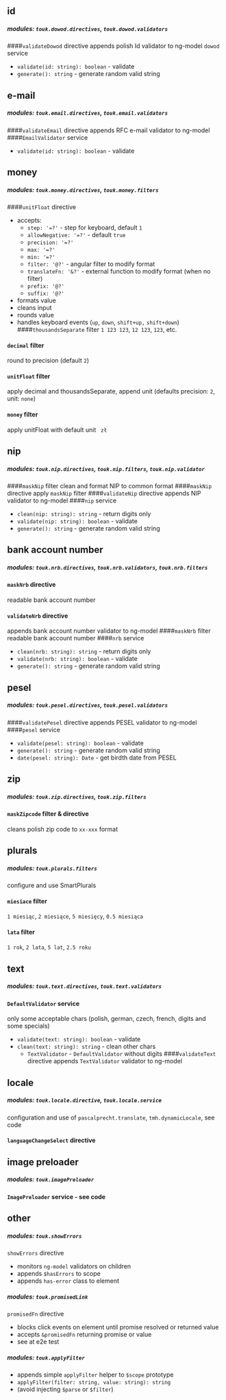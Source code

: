 ## id
##### modules:  `touk.dowod.directives`, `touk.dowod.validators`
####`validateDowod` directive
appends polish Id validator to ng-model
`dowod` service
- `validate(id: string): boolean` - validate
- `generate(): string` - generate random valid string


## e-mail
##### modules:  `touk.email.directives`, `touk.email.validators`
####`validateEmail` directive
appends RFC e-mail validator to ng-model
####`EmailValidator` service
- `validate(id: string): boolean` - validate


## money
##### modules:  `touk.money.directives`, `touk.money.filters`
####`unitFloat` directive
- accepts:
	- `step: '=?'` - step for keyboard, default `1`
	- `allowNegative: '=?'` - default `true`
	- `precision: '=?'`
	- `max: '=?'`
	- `min: '=?'`
	- `filter: '@?'` - angular filter to modify format
	- `translateFn: '&?'` - external function to modify format (when no filter)
	- `prefix: '@?'`
	- `suffix: '@?'`
- formats value
- cleans input
- rounds value
- handles keyboard events (`up`, `down`, `shift+up,` `shift+down`)
####`thousandsSeparate` filter
`1 123 123`, `12 123`, `123`, etc.
#### `decimal` filter
round to precision (default `2`)
#### `unitFloat` filter
apply decimal and thousandsSeparate, append unit (defaults precision: `2`, unit: `none`)
#### `money` filter
apply unitFloat with default unit ` zł`


## nip
##### modules:  `touk.nip.directives`, `touk.nip.filters`, `touk.nip.validator`
####`maskNip` filter
clean and format NIP to common format
####`maskNip` directive
apply `maskNip` filter
####`validateNip` directive
appends NIP validator to ng-model
####`nip` service
- `clean(nip: string): string` - return digits only
- `validate(nip: string): boolean` - validate
- `generate(): string` - generate random valid string


## bank account number
##### modules:  `touk.nrb.directives`, `touk.nrb.validators`, `touk.nrb.filters`
#### `maskNrb` directive
readable bank account number
#### `validateNrb` directive
appends bank account number validator to ng-model
####`maskNrb` filter
readable bank account number
####`nrb` service
- `clean(nrb: string): string` - return digits only
- `validate(nrb: string): boolean` - validate
- `generate(): string` - generate random valid string


## pesel
##### modules:  `touk.pesel.directives`, `touk.pesel.validators`
####`validatePesel` directive
appends PESEL validator to ng-model
####`pesel` service
- `validate(pesel: string): boolean` - validate
- `generate(): string` - generate random valid string
- `date(pesel: string): Date` - get birdth date from PESEL


## zip
##### modules:  `touk.zip.directives`, `touk.zip.filters`
#### `maskZipcode` filter & directive
cleans polish zip code to `xx-xxx` format


## plurals
##### modules:  `touk.plurals.filters`
configure and use SmartPlurals
#### `miesiace` filter
`1 miesiąc`, `2 miesiące`, `5 miesięcy`, `0.5 miesiąca`
#### `lata` filter
`1 rok`, `2 lata`, `5 lat`, `2.5 roku`


## text
##### modules:  `touk.text.directives`, `touk.text.validators`
#### `DefaultValidator` service 
only some acceptable chars (polish, german, czech, french, digits and some specials)
- `validate(text: string): boolean` - validate
- `clean(text: string): string` - clean other chars
	- `TextValidator` - `DefaultValidator` without digits
####`validateText` directive
appends `TextValidator` validator to ng-model



## locale
##### modules:  `touk.locale.directive`, `touk.locale.service`
configuration and use of `pascalprecht.translate`, `tmh.dynamicLocale`, see code
#### `languageChangeSelect` directive


## image preloader
##### modules:  `touk.imagePreloader`
#### `ImagePreloader` service - see code


## other


##### modules:  `touk.showErrors`
`showErrors` directive
- monitors `ng-model` validators on children
- appends `$hasErrors` to scope
- appends `has-error` class to element


##### modules:  `touk.promisedLink`
`promisedFn` directive
- blocks click events on element until promise resolved or returned value
- accepts `&promisedFn` returning promise or value
- see at e2e test


##### modules:  `touk.applyFilter`
- appends simple `applyFilter` helper to `$scope` prototype
- `applyFilter(filter: string, value: string): string`
- (avoid injecting `$parse` or `$filter`)

